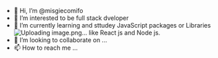 - 👋 Hi, I’m @misgiecomifo
- 👀 I’m interested to be full stack dveloper
- 🌱 I’m currently learning and sttudey JavaScript packages or Libraries![Uploading image.png…]()
 like React js and Node js.  
- 💞️ I’m looking to collaborate on ...
- 📫 How to reach me ...

<!---
misgiecomifo/misgiecomifo is a ✨ special ✨ repository because its `README.md` (this file) appears on your GitHub profile.
You can click the Preview link to take a look at your changes.
--->
